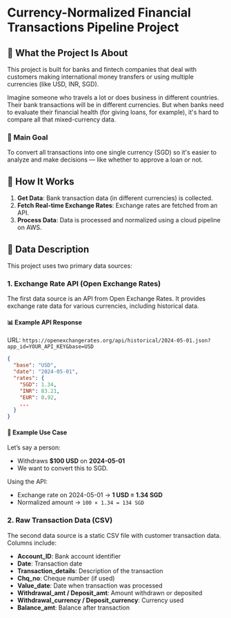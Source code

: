 # Currency-Normalized Financial Transactions Pipeline Project

## 📌 What the Project Is About

This project is built for banks and fintech companies that deal with customers making international money transfers or using multiple currencies (like USD, INR, SGD).

Imagine someone who travels a lot or does business in different countries. Their bank transactions will be in different currencies. But when banks need to evaluate their financial health (for giving loans, for example), it's hard to compare all that mixed-currency data.

### 🎯 Main Goal

To convert all transactions into one single currency (SGD) so it's easier to analyze and make decisions — like whether to approve a loan or not.

## 🔁 How It Works

1. **Get Data**: Bank transaction data (in different currencies) is collected.
2. **Fetch Real-time Exchange Rates**: Exchange rates are fetched from an API.
3. **Process Data**: Data is processed and normalized using a cloud pipeline on AWS.

## 📂 Data Description

This project uses two primary data sources:

### 1. Exchange Rate API (Open Exchange Rates)

The first data source is an API from Open Exchange Rates. It provides exchange rate data for various currencies, including historical data.

#### 📊 Example API Response

URL: `https://openexchangerates.org/api/historical/2024-05-01.json?app_id=YOUR_API_KEY&base=USD`

```json
{
  "base": "USD",
  "date": "2024-05-01",
  "rates": {
    "SGD": 1.34,
    "INR": 83.21,
    "EUR": 0.92,
    ...
  }
}
```

#### 💱 Example Use Case

Let’s say a person:
- Withdraws **$100 USD** on **2024-05-01**
- We want to convert this to SGD.

Using the API:
- Exchange rate on 2024-05-01 → **1 USD = 1.34 SGD**
- Normalized amount → `100 × 1.34 = 134 SGD`

### 2. Raw Transaction Data (CSV)

The second data source is a static CSV file with customer transaction data. Columns include:

- **Account_ID**: Bank account identifier
- **Date**: Transaction date
- **Transaction_details**: Description of the transaction
- **Chq_no**: Cheque number (if used)
- **Value_date**: Date when transaction was processed
- **Withdrawal_amt / Deposit_amt**: Amount withdrawn or deposited
- **Withdrawal_currency / Deposit_currency**: Currency used
- **Balance_amt**: Balance after transaction
